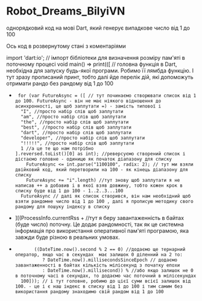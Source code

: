 # Robot_Dreams_BilyiVN
однорядковий код на мові Dart, який генерує випадкове число від 1 до 100

Ось код в розвернутому стані з коментаріями

import 'dart:io'; // імпорт бібліотеки для визначення розміру пам'яті в поточному процесі
void main() => print(([ // головна функція в Dart, необхідна для запуску будь-якої програми. Робимо її лямбда функцію. І тут зразу прописаний принт, тобто далі йде перелік дій, які допоможуть отримати рандо без рандому від 1 до 100
*      for (var FutureAsync = ([ // тут починаємо створювати список від 1 до 100. FutureAsync - він не має ніякого відношення до асинхронності, це щоб заплутати =) - замість типової i
        "I", //просто набір слів щоб заплутати
        "am", //просто набір слів щоб заплутати
        "the", //просто набір слів щоб заплутати
        "best", //просто набір слів щоб заплутати
        "dart", //просто набір слів щоб заплутати
        "developer", //просто набір слів щоб заплутати
        "!!!!!", //просто набір слів щоб заплутати
        1 //а це те що нам потрібно
      ].reversed.toList()[0] as int); //реверсуємо створений список і дістаємо головне - одиницю як початок діапазону для списку
          FutureAsync <= int.parse("1100100", radix: 2); // тут ми взяли двійковий код, який перетворили на 100 - як кінець діапазону для списку
          FutureAsync += "i".length) //тут знову щоб заплутати я не написав ++ а добавив i в якої взяв довжину, тобто кожен крок в списку буде від 1 до 100 - 1..2..3...100
        FutureAsync // далі як список створився, він нам необхідний щоб взяти рандомне число від 1 до 100 , далі я прописую методику свого рандому для пошуку індексу в списку
*    ][(ProcessInfo.currentRss + //тут я беру завантаженність в байтах (буде число) поточну. Це додає рандомності, так як це системна інформація про використання оперативної пам'яті програмою, яка завжди буде різною в реальних умовах.
*            ((DateTime.now().second % 2 == 0) //додаємо ще тернарний оператор, якщо час в секундах  має залишок 0 діленний на 2 то:
                ? DateTime.now().millisecondsSinceEpoch // додаємо завантаженності в байтах кількість мілісекунд з початку епохи
                : DateTime.now().millisecond)) % //або якщо залишок не 0 в поточному часі в секундах, то додаємо час поточний в мілісекундах
        100])); // і тут головне, робимо до цієї суми всієї залишок від 100. - це і є наш індекс в списку від 1 до 100 і тим самим без використання рандому знаходимо свій рандом від 1 до 100
         
